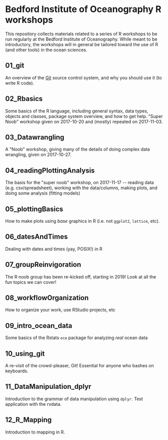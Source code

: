 # Bedford Institute of Oceanography R workshops

This repository collects materials related to a series of R workshops to be run regularly at the Bedford Institute of Oceanography. While meant to be introductory, the workshops will in general be tailored toward the use of R (and other tools) in the ocean sciences. 

## 01_git

An overview of the [Git](www.git-scm.com) source control system, and why you should use it (to write R code).

## 02_Rbasics

Some basics of the R language, including general syntax, data types, objects and classes, package system overview, and how to get help. "Super Noob" workshop given on 2017-10-20 and (mostly) repeated on 2017-11-03.

## 03_Datawrangling

A "Noob" workshop, giving many of the details of doing complex data wrangling, given on 2017-10-27.

## 04_readingPlottingAnalysis

The basis for the "super noob" workshop, on 2017-11-17 -- reading data (e.g. csv/spreadsheet), working with the data/columns, making plots, and doing some analysis (fitting models)

## 05_plottingBasics

How to make plots using *base* graphics in R (i.e. not `ggplot2`, `lattice`, etc). 

## 06_datesAndTimes

Dealing with dates and times (yay, POSIX!) in R

## 07_groupReinvigoration

The R noob group has been re-kicked off, starting in 2019! Look at all the fun topics we can cover!

## 08_workflowOrganization

How to organize your work, use RStudio projects, etc

## 09_intro_ocean_data

Some basics of the Rstats `oce` package for analyzing *real* ocean data

## 10_using_git

A re-visit of the crowd-pleaser, Git! Essential for anyone who bashes on keyboards.

## 11_DataManipulation_dplyr

Introduction to the grammar of data manipulation using `dplyr`. Test application with the rvdata. 

## 12_R_Mapping

Introduction to mapping in R. 